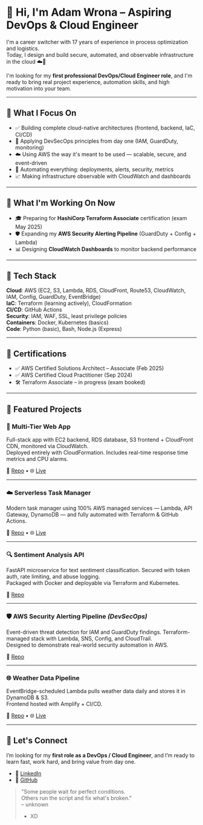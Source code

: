 # 👋 Hi, I'm Adam Wrona – Aspiring DevOps & Cloud Engineer

I'm a career switcher with 17 years of experience in process optimization and logistics.  
Today, I design and build secure, automated, and observable infrastructure in the cloud ☁️🚀

I'm looking for my **first professional DevOps/Cloud Engineer role**, and I'm ready to bring real project experience, automation skills, and high motivation into your team.

---

## 🧭 What I Focus On

- ✅ Building complete cloud-native architectures (frontend, backend, IaC, CI/CD)
- 🔐 Applying DevSecOps principles from day one (IAM, GuardDuty, monitoring)
- ☁️ Using AWS the way it's meant to be used — scalable, secure, and event-driven
- 🔧 Automating everything: deployments, alerts, security, metrics
- 📈 Making infrastructure observable with CloudWatch and dashboards

---

## 🧪 What I'm Working On Now

- 🎓 Preparing for **HashiCorp Terraform Associate** certification (exam May 2025)
- 🛡️ Expanding my **AWS Security Alerting Pipeline** (GuardDuty + Config + Lambda)
- 📊 Designing **CloudWatch Dashboards** to monitor backend performance

---

## 🧰 Tech Stack

**Cloud**: AWS (EC2, S3, Lambda, RDS, CloudFront, Route53, CloudWatch, IAM, Config, GuardDuty, EventBridge)  
**IaC**: Terraform (learning actively), CloudFormation  
**CI/CD**: GitHub Actions  
**Security**: IAM, WAF, SSL, least privilege policies  
**Containers**: Docker, Kubernetes (basics)  
**Code**: Python (basic), Bash, Node.js (Express)

---

## 📜 Certifications

- ✅ AWS Certified Solutions Architect – Associate (Feb 2025)  
- ✅ AWS Certified Cloud Practitioner (Sep 2024)  
- 🛠️ Terraform Associate – in progress (exam booked)

---

## 💼 Featured Projects

### 🧱 Multi-Tier Web App  
Full-stack app with EC2 backend, RDS database, S3 frontend + CloudFront CDN, monitored via CloudWatch.  
Deployed entirely with CloudFormation. Includes real-time response time metrics and CPU alarms.

🔗 [Repo](https://github.com/cloudcr0w/multi-tier-webapp) • 🌐 [Live](https://crow-project.click)

---

### ☁️ Serverless Task Manager  
Modern task manager using 100% AWS managed services — Lambda, API Gateway, DynamoDB — and fully automated with Terraform & GitHub Actions.

🔗 [Repo](https://github.com/cloudcr0w/serverless-project) • 🌐 [Live](https://adamwrona-serverless-frontend.s3.amazonaws.com/index.html)

---

### 🔍 Sentiment Analysis API  
FastAPI microservice for text sentiment classification. Secured with token auth, rate limiting, and abuse logging.  
Packaged with Docker and deployable via Terraform and Kubernetes.

🔗 [Repo](https://github.com/cloudcr0w/sentiment-analyzer-devops)

---

### 🛡️ AWS Security Alerting Pipeline *(DevSecOps)*  
Event-driven threat detection for IAM and GuardDuty findings. Terraform-managed stack with Lambda, SNS, Config, and CloudTrail.  
Designed to demonstrate real-world security automation in AWS.

🔗 [Repo](https://github.com/cloudcr0w/security-alerting-pipeline)

---

### 🌐 Weather Data Pipeline  
EventBridge-scheduled Lambda pulls weather data daily and stores it in DynamoDB & S3.  
Frontend hosted with Amplify + CI/CD.

🔗 [Repo](https://github.com/cloudcr0w/weather-project) • 🌐 [Live](https://main.d24ky3ld7v2sml.amplifyapp.com)

---

## 🤝 Let's Connect

I’m looking for my **first role as a DevOps / Cloud Engineer**, and I’m ready to learn fast, work hard, and bring value from day one.

- 📌 [LinkedIn](https://linkedin.com/in/adam-wrona-111ba728b/)  
- 📌 [GitHub](https://github.com/cloudcr0w)

> "Some people wait for perfect conditions.  
> Others run the script and fix what's broken."  
> – unknown 
> - XD

